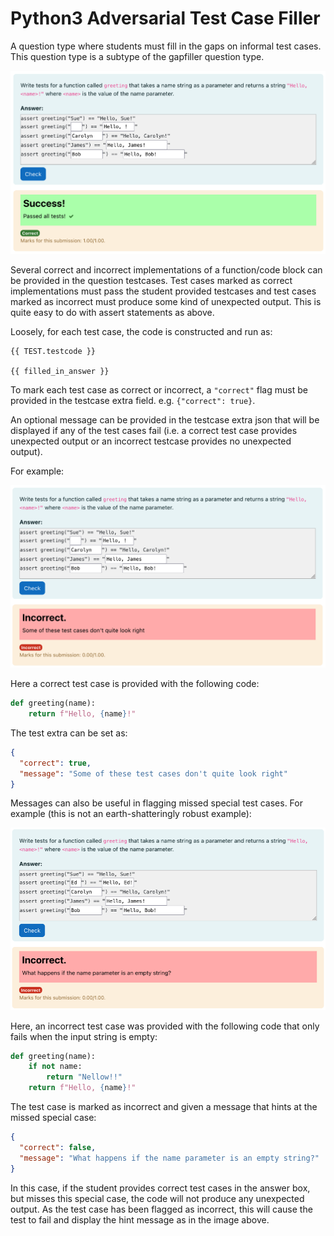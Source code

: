# Python3 Adversarial Test Case Filler

A question type where students must fill in the gaps on informal test cases.
This question type is a subtype of the gapfiller question type.

![](assets/correct_example.png)

Several correct and incorrect implementations of a function/code block can be
provided in the question testcases. Test cases marked as correct implementations
must pass the student provided testcases and test cases marked as incorrect must
produce some kind of unexpected output. This is quite easy to do with assert
statements as above.

Loosely, for each test case, the code is constructed and run as:

```
{{ TEST.testcode }}

{{ filled_in_answer }}
```

To mark each test case as correct or incorrect, a `"correct"` flag must be
provided in the testcase extra field. e.g. `{"correct": true}`.

An optional message can be provided in the testcase extra json that will be
displayed if any of the test cases fail (i.e. a correct test case provides
unexpected output or an incorrect testcase provides no unexpected output).

For example:

![](assets/incorrect_example.png)

Here a correct test case is provided with the following code:

```python
def greeting(name):
    return f"Hello, {name}!"
```

The test extra can be set as:

```json
{
  "correct": true,
  "message": "Some of these test cases don't quite look right"
}
```

Messages can also be useful in flagging missed special test cases.
For example (this is not an earth-shatteringly robust example):

![img.png](assets/missing_special_case_example.png)

Here, an incorrect test case was provided with the following code that only
fails when the input string is empty:

```python
def greeting(name):
    if not name:
        return "Nellow!!"
    return f"Hello, {name}!"
```

The test case is marked as incorrect and given a message that hints at the
missed special case:

```json
{
  "correct": false,
  "message": "What happens if the name parameter is an empty string?"
}
```

In this case, if the student provides correct test cases in the answer box, but
misses this special case, the code will not produce any unexpected output. As
the test case has been flagged as incorrect, this will cause the test to fail
and display the hint message as in the image above.
